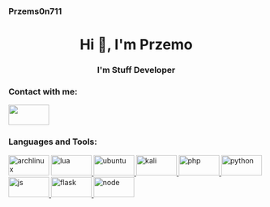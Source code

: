 ### Przems0n711
<h1 align="center">Hi 👋, I'm Przemo</h1>
<h3 align="center">I'm Stuff Developer</h3>  

<h3 align="left">Contact with me:</h3>
<p align="left">
<a href="https://twitter.com/Kashy16674997" target="blank"><img align="center" src="https://img.shields.io/badge/Twitter-1DA1F2?style=for-the-badge&logo=twitter&logoColor=white" height="40" width="80" /></a>

<h3 align="left">Languages and Tools:</h3>
<p align="left"> </a> <a href="https://archlinux.org/" target="_blank" rel="noreferrer"> <img src="https://img.shields.io/badge/Arch_Linux-1793D1?style=for-the-badge&logo=arch-linux&logoColor=white" alt="archlinux" width="80" height="40"/></a> <a href="https://www.lua.org/" target="_blank" rel="noreferrer"> <img src="https://img.shields.io/badge/Lua-2C2D72?style=for-the-badge&logo=lua&logoColor=white" alt="lua" width="80" height="40"/> </a> <a href="https://ubuntu.com/" target="_blank" rel="noreferrer"> <img src="https://img.shields.io/badge/Ubuntu-E95420?style=for-the-badge&logo=ubuntu&logoColor=white" alt="ubuntu" width="80" height="40"/> <a href="https://www.kali.org/" target="_blank" rel="noreferrer"> <img src="https://img.shields.io/badge/Kali_Linux-557C94?style=for-the-badge&logo=kali-linux&logoColor=white" alt="kali" width="80" height="40"/> <a href="https://www.php.net/" target="_blank" rel="noreferrer"> <img src="https://img.shields.io/badge/PHP-777BB4?style=for-the-badge&logo=php&logoColor=white" alt="php" width="80" height="40"/> <a href="https://www.python.org/" target="_blank" rel="noreferrer"> <img src="https://img.shields.io/badge/Python-14354C?style=for-the-badge&logo=python&logoColor=white" alt="python" width="80" height="40"/> <a href="https://www.javascript.com/" target="_blank" rel="noreferrer"> <img src="https://img.shields.io/badge/JavaScript-F7DF1E?style=for-the-badge&logo=javascript&logoColor=black" alt="js" width="80" height="40"/> <a href="https://flask.palletsprojects.com/en/2.2.x/" target="_blank" rel="noreferrer"> <img src="https://img.shields.io/badge/Flask-000000?style=for-the-badge&logo=flask&logoColor=white" alt="flask" width="80" height="40"/> <a href="https://nodejs.org/en" target="_blank" rel="noreferrer"> <img src="https://img.shields.io/badge/Node.js-43853D?style=for-the-badge&logo=node.js&logoColor=white" alt="node" width="80" height="40"/>
